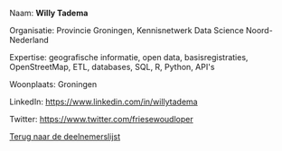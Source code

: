Naam: **Willy Tadema**   

Organisatie: Provincie Groningen, Kennisnetwerk Data Science Noord-Nederland

Expertise: geografische informatie, open data, basisregistraties, OpenStreetMap, ETL, databases, SQL, R, Python, API's

Woonplaats: Groningen

LinkedIn: https://www.linkedin.com/in/willytadema

Twitter: https://www.twitter.com/friesewoudloper
    
[Terug naar de deelnemerslijst](../README.md)
